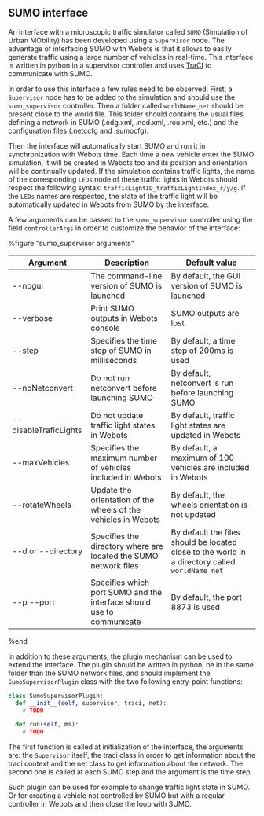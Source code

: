 ## SUMO interface

An interface with a microscopic traffic simulator called `SUMO` (Simulation of
Urban MObility) has been developed using a `Supervisor` node. The advantage of
interfacing SUMO with Webots is that it allows to easily generate traffic using
a large number of vehicles in real-time. This interface is written in python in
a supervisor controller and uses  [TraCI](http://sumo.dlr.de/wiki/TraCI) to
communicate with SUMO.

In order to use this interface a few rules need to be observed. First, a
`Supervisor` node has to be added to the simulation and should use the
`sumo_supervisor` controller. Then a folder called `worldName_net` should be
present close to the world file. This folder should contains the usual files
defining a network in SUMO (.edg.xml, .nod.xml, .rou.xml, etc.) and the
configuration files (.netccfg and .sumocfg).

Then the interface will automatically start SUMO and run it in synchronization
with Webots time. Each time a new vehicle enter the SUMO simulation, it will be
created in Webots too and its position and orientation will be continually
updated. If the simulation contains traffic lights, the name of the
corresponding `LEDs` node of these traffic lights in Webots should respect the
following syntax: `trafficLightID_trafficLightIndex_r/y/g`. If the `LEDs` names
are respected, the state of the traffic light will be automatically updated in
Webots from SUMO by the interface.

A few arguments can be passed to the `sumo_supervisor` controller using the
field `controllerArgs` in order to customize the behavior of the interface:

%figure "sumo_supervisor arguments"

| Argument              | Description                                                           | Default value                                                                                   |
| --------------------- | --------------------------------------------------------------------- | ----------------------------------------------------------------------------------------------- |
| --nogui               | The command-line version of SUMO is launched                          | By default, the GUI version of SUMO is launched                                                 |
| --verbose             | Print SUMO outputs in Webots console                                  | SUMO outputs are lost                                                                           |
| --step                | Specifies the time step of SUMO in milliseconds                       | By default, a time step of 200ms is used                                                        |
| --noNetconvert        | Do not run netconvert before launching SUMO                           | By default, netconvert is run before launching SUMO                                             |
| --disableTraficLights | Do not update traffic light states in Webots                          | By default, traffic light states are updated in Webots                                          |
| --maxVehicles         | Specifies the maximum number of vehicles included in Webots           | By default, a maximum of 100 vehicles are included in Webots                                    |
| --rotateWheels        | Update the orientation of the wheels of the vehicles in Webots        | By default, the wheels orientation is not updated                                               |
| --d or --directory    | Specifies the directory where are located the SUMO network files      | By default the files should be located close to the world in a directory called `worldName_net` |
| --p --port            | Specifies which port SUMO and the interface should use to communicate | By default, the port 8873 is used                                                               |

%end

In addition to these arguments, the plugin mechanism can be used to extend the
interface. The plugin should be written in python, be in the same folder than
the SUMO network files, and should implement the `SumoSupervisorPlugin` class
with the two following entry-point functions:

```python
class SumoSupervisorPlugin:
  def __init__(self, supervisor, traci, net):
    # TODO

  def run(self, ms):
    # TODO
```

The first function is called at initialization of the interface, the arguments
are: the `Supervisor` itself, the traci class in order to get information about
the traci context and the net class to get information about the network. The
second one is called at each SUMO step and the argument is the time step.

Such plugin can be used for example to change traffic light state in SUMO. Or
for creating a vehicle not controlled by SUMO but with a regular controller in
Webots and then close the loop with SUMO.

